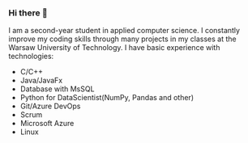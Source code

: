 ### Hi there 👋

I am a second-year student in applied computer science.
I constantly improve my coding skills through many projects in my classes at the Warsaw University of Technology.
I have basic experience with technologies:

- C/C++
- Java/JavaFx
- Database with MsSQL
- Python for DataScientist(NumPy, Pandas and other)
- Git/Azure DevOps
- Scrum
- Microsoft Azure
- Linux



<!--
**sebastiangrosfeld/sebastiangrosfeld** is a ✨ _special_ ✨ repository because its `README.md` (this file) appears on your GitHub profile.

Here are some ideas to get you started:

- 🔭 I’m currently working on ...
- 🌱 I’m currently learning ...
- 👯 I’m looking to collaborate on ...
- 🤔 I’m looking for help with ...
- 💬 Ask me about ...
- 📫 How to reach me: ...
- 😄 Pronouns: ...
- ⚡ Fun fact: ...
-->

